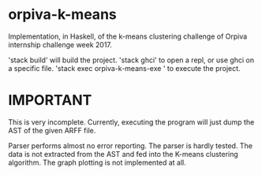 # orpiva-k-means
Implementation, in Haskell, of the k-means clustering challenge of Orpiva internship challenge week 2017.

'stack build' will build the project.
'stack ghci' to open a repl, or use ghci on a specific file.
'stack exec orpiva-k-means-exe <path-to-arff-file>' to execute the project.

# IMPORTANT
This is very incomplete. Currently, executing the program will just dump the AST
of the given ARFF file.

Parser performs almost no error reporting. The parser is hardly tested.
The data is not extracted from the AST and fed into the K-means clustering
algorithm. The graph plotting is not implemented at all.
